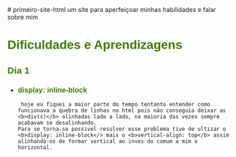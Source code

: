 <!DOCTYPE html>
<html>
  	<head>
		<meta charset="UTF-8">
    </head>
# primeiro-site-html
um site para aperfeiçoar minhas habilidades e falar sobre mim

<h1 style = "font-family:arial; color: #407D00"><b>Dificuldades e Aprendizagens</b></h1>

<div>
<h2 style = "font-family:arial; color: #407D00"> Dia 1</h2>
<ul>
  <li>
    <h3 style = "font-family:arial; color: #407D00">display: inline-block</h3>
    
     hoje eu fiquei a maior parte do tempo tentanto entender como funcionava a quebra de linhas no html pois não conseguia deixar as <b>div(s)</b> alinhadas lado a lado, na maioria das vezes sempre acabavam se desalinhando.
    Para se torna-se possivel resolver esse problema tive de ultizar o <b>display: inline-block</> mais o <b>vertical-align: top</b> assim alinhando-os de formar vertical ao inves do comum a mim o horizontal.
  </li>
</ul>
</div>
</html>
